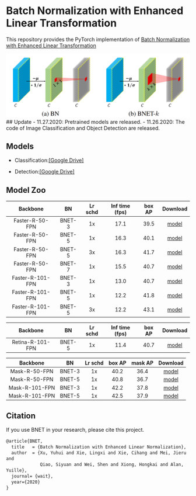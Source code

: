 # Batch Normalization with Enhanced Linear Transformation

This repository provides the PyTorch implementation of [Batch Normalization with Enhanced Linear Transformation](https://github.com/yuhuixu1993/BNET/edit/main/README.md)

<div align="center">
  <img src="BNET.png" width="600"/>
</div>
## Update
- 11.27.2020: Pretrained models are released.
- 11.26.2020: The code of Image Classification and Object Detection are released.

## Models
- Classification:[[Google Drive]](https://drive.google.com/drive/folders/1lwyQgoKA-hf1EguT7zh8BgriM-B1LWQm?usp=sharing)

- Detection:[[Google Drive]](https://drive.google.com/drive/folders/1PgHChbHq6uI2RafFNhcWVHAMDOjua3QE?usp=sharing)

## Model Zoo

|    Backbone     |  BN  | Lr schd | Inf time (fps) | box AP | Download |
| :-------------: | :-----: | :-----: | :------------: | :----: | :------: |
|    Faster-R-50-FPN     |  BNET-3  |   1x    |    17.1    | 39.5   | [model](https://drive.google.com/file/d/1htx41H6OgVpWEIeYfueSXv1nP5GSWJCu/view?usp=sharing) |
|    Faster-R-50-FPN     |  BNET-5  |   1x    |    16.3    | 40.1   | [model](https://drive.google.com/file/d/1z8Y1z7IY6a7HF8begjooNtcpYWlmkcc6/view?usp=sharing) |
|    Faster-R-50-FPN     |  BNET-5  |   3x    |    16.3    | 41.7   | [model](https://drive.google.com/file/d/1kvCFlVtNjwLW0WFIJ_9WvRADszVk5rCz/view?usp=sharing) |
|    Faster-R-50-FPN     |  BNET-7  |   1x    |    15.5    | 40.7   | [model](https://drive.google.com/file/d/1FrjSrLc2j3c5-Bxax6v7sKlnmNY2uHhu/view?usp=sharing) |
|    Faster-R-101-FPN     |  BNET-3  |   1x    |    13.0    | 40.7   | [model](https://drive.google.com/file/d/11tDHDO0YtFILXt3h_YeghC-lImcAM4Vz/view?usp=sharing) |
|    Faster-R-101-FPN     |  BNET-5  |   1x    |    12.2    | 41.8   | [model](https://drive.google.com/file/d/1CEdiDMTWAnh2pEFRN3y57WE--uzGu8MC/view?usp=sharing) |
|    Faster-R-101-FPN     |  BNET-5  |   3x    |    12.2    | 43.1   | [model](https://drive.google.com/file/d/1zdSkCQ9DbtCkP0MHlNDbx0VLaxmNnpM-/view?usp=sharing) |

|    Backbone     |  BN  | Lr schd | Inf time (fps) | box AP | Download |
| :-------------: | :-----: | :-----: | :------------: | :----: | :------: |
|    Retina-R-101-FPN     |  BNET-5  |   1x    |    11.4    | 40.7   | [model](https://drive.google.com/file/d/1t9cSGdQ8LStRVYWZ1U92l8ewrRJmHt7x/view?usp=sharing) |


|    Backbone     |  BN  | Lr schd |  box AP | mask AP | Download |
| :-------------: | :-----: | :-----: | :----: | :----: | :------: |
|    Mask-R-50-FPN     |  BNET-3  |   1x    |    40.2    | 36.4  | [model](https://drive.google.com/file/d/1I3jCTldcCgQv-POjDXzvbzb2AFrdRhz4/view?usp=sharing) |
|    Mask-R-50-FPN     |  BNET-5  |   1x    |    40.8    | 36.7   | [model](https://drive.google.com/file/d/1MzL6njoaQeDar9hT8NiQ80Ql9b2pBIKK/view?usp=sharing) |
|    Mask-R-101-FPN     |  BNET-3  |   1x    |   42.2    | 37.8   | [model](https://drive.google.com/file/d/16bcWQVGKat9IIrj3odQiKM2JjSOlglET/view?usp=sharing) |
|    Mask-R-101-FPN     |  BNET-5  |   1x    |   42.5    | 37.9   | [model](https://drive.google.com/file/d/1jpGeV48jhLLjJSPPLniVvaylz_IxsNBF/view?usp=sharing) |

## Citation

If you use BNET in your research, please cite this project.

```
@article{BNET,
  title   = {Batch Normalization with Enhanced Linear Normalization},
  author  = {Xu, Yuhui and Xie, Lingxi and Xie, Cihang and Mei, Jieru and
             Qiao, Siyuan and Wei, Shen and Xiong, Hongkai and Alan, Yuille},
  journal= {wait},
  year={2020}
}
```

